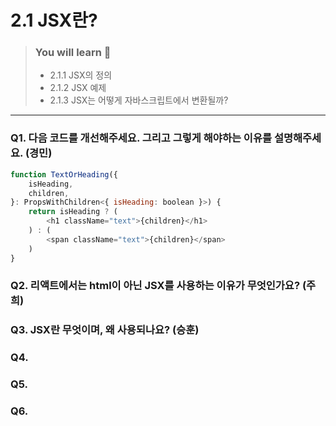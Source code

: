 # 2.1 JSX란?

> ### You will learn 🤔
>- 2.1.1 JSX의 정의
>- 2.1.2 JSX 예제
>- 2.1.3 JSX는 어떻게 자바스크립트에서 변환될까?

---

### Q1. 다음 코드를 개선해주세요. 그리고 그렇게 해야하는 이유를 설명해주세요. (경민)
```javascript
function TextOrHeading({
    isHeading,
    children,
}: PropsWithChildren<{ isHeading: boolean }>) {
    return isHeading ? (
        <h1 className="text">{children}</h1>
    ) : (
        <span className="text">{children}</span>
    )
}
```

### Q2. 리액트에서는 html이 아닌 JSX를 사용하는 이유가 무엇인가요? (주희)

### Q3. JSX란 무엇이며, 왜 사용되나요? (승훈)

### Q4. 

### Q5. 

### Q6. 
